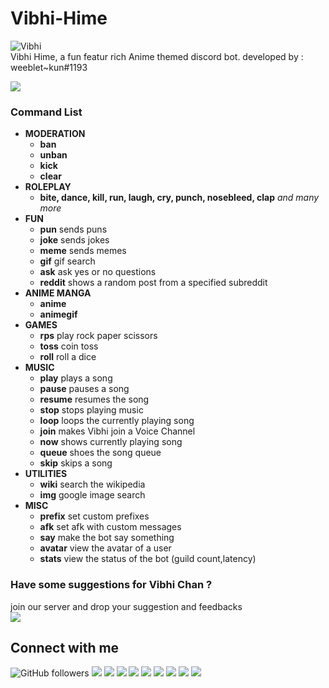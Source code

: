 # Vibhi-Hime
![Vibhi](/files/Vibhi.png)\
Vibhi Hime, a fun featur rich Anime themed discord bot.
developed by : weeblet~kun#1193

[![](https://img.shields.io/badge/INVITE-VIBHI-ff69b4)](https://discord.com/api/oauth2/authorize?client_id=746984468199374908&permissions=8&scope=bot)

### Command List
- **MODERATION**
    - **ban**
    - **unban**
    - **kick**
    - **clear**
- **ROLEPLAY**
    - **bite, dance, kill, run, laugh, cry, punch, nosebleed, clap** *and many more*
- **FUN**
    - **pun**    sends puns
    - **joke**   sends jokes
    - **meme**   sends memes
    - **gif**    gif search
    - **ask**    ask yes or no questions
    - **reddit** shows a random post from  a specified subreddit
- **ANIME MANGA**
    - **anime**
    - **animegif**
- **GAMES**
    - **rps**   play rock paper scissors
    - **toss**  coin toss
    - **roll**  roll a dice
- **MUSIC**
    - **play**    plays a song
    - **pause**   pauses a song
    - **resume**  resumes the song
    - **stop**    stops playing music
    - **loop**    loops the currently playing song
    - **join**    makes Vibhi join a Voice Channel
    - **now**     shows currently playing song
    - **queue**   shoes the song queue
    - **skip**    skips a song
- **UTILITIES**
    - **wiki**  search the wikipedia
    - **img**   google image search
- **MISC**
    - **prefix**   set custom prefixes
    - **afk**      set afk with custom messages
    - **say**      make the bot say something
    - **avatar**   view the avatar of a user
    - **stats**    view the status of the bot (guild count,latency)

### Have some suggestions for **Vibhi Chan** ?
join our server and drop your suggestion and feedbacks\
[![](https://img.shields.io/discord/695652747487477770?label=DISCORD&logo=discord&logoColor=white)](https://discord.gg/7cnnXB)


## Connect with me
![GitHub followers](https://img.shields.io/github/followers/ATCtech?label=Follow%20me&logo=github&style=flat-square)
[![](https://img.shields.io/badge/-YOUTUBE-informational?style=flat-square&logo=youtube&logoColor=white&color=red)](https://youtube.com/AnkushTechCreator/)
[![](https://img.shields.io/badge/-BLOG-informational?style=flat-square&logo=wordpress&logoColor=white)](http://ankushtechcreator.com)
[![](https://img.shields.io/badge/-APP_STORE-informational?style=flat-square&logoColor=white&color=brightgreen&logo=google-play)](http://ankushtechcreator.com)
[![](https://img.shields.io/badge/-TWITTER-informational?style=flat-square&logo=twitter&logoColor=white&color=blue)](https://twitter.com/ATC_YT_2014/)
[![](https://img.shields.io/badge/-INSTAGRAM-informational?style=flat-square&logo=instagram&logoColor=white&color=orange)](https://instagram.com/ankush_tech_creator/)
[![](https://img.shields.io/badge/-FAKEBOOK-informational?style=flat-square&logo=facebook&logoColor=white)](https://facebook.com/ankushtechcreator/)
[![](https://img.shields.io/discord/695652747487477770?label=DISCORD&logo=discord&logoColor=white)](https://discord.gg/7cnnXB)
[![](https://img.shields.io/badge/-REDDIT-informational?style=flat-square&logo=reddit&logoColor=white&color=black)](https://www.reddit.com/u/TECHIE6023)
[![](https://img.shields.io/badge/-FIVERR-informational?style=flat-square&logo=fiverr&logoColor=white&color=brightgreen)](https://fiverr.com/atctech)

